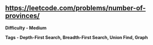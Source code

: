 ## https://leetcode.com/problems/number-of-provinces/

**Difficulty - Medium**

**Tags - Depth-First Search, Breadth-First Search, Union Find, Graph**
